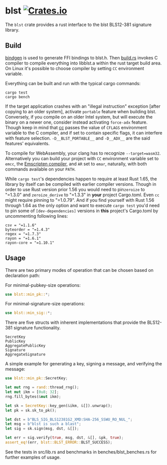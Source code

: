 # blst [![Crates.io](https://img.shields.io/crates/v/blst.svg)](https://crates.io/crates/blst)

The `blst` crate provides a rust interface to the blst BLS12-381 signature library.

## Build
[bindgen](https://github.com/rust-lang/rust-bindgen) is used to generate FFI bindings to blst.h. Then [build.rs](https://github.com/supranational/blst/blob/master/bindings/rust/build.rs) invokes C compiler to compile everything into libblst.a within the rust target build area. On Linux it's possible to choose compiler by setting `CC` environment variable.

Everything can be built and run with the typical cargo commands:

```
cargo test
cargo bench
```

If the target application crashes with an "illegal instruction" exception [after copying to an older system], activate `portable` feature when building blst. Conversely, if you compile on an older Intel system, but will execute the binary on a newer one, consider instead activating <nobr>`force-adx`</nobr> feature. Though keep in mind that [cc](https://crates.io/crates/cc) passes the value of `CFLAGS` environment variable to the C compiler, and if set to contain specific flags, it can interfere with feature selection. <nobr>`-D__BLST_PORTABLE__`</nobr> and <nobr>`-D__ADX__`</nobr> are the said features' equivalents.

To compile for WebAssembly, your clang has to recognize `--target=wasm32`. Alternatively you can build your project with `CC` environment variable set to `emcc`, the [Emscripten compiler](https://emscripten.org), and `AR` set to `emar`, naturally, with both commands available on your `PATH`.

While `cargo test`'s dependencies happen to require at least Rust 1.65, the library by itself can be compiled with earlier compiler versions. Though in order to use Rust version prior 1.56 you would need to pin`zeroize` to "=1.3.0" and `zeroize_derive` to "=1.3.3" in **your** project Cargo.toml. Even `cc` might require pinning to "=1.0.79". And if you find yourself with Rust 1.56 through 1.64 as the only option and want to execute `cargo test` you'd need to pin some of `[dev-dependencies]` versions in **this** project's Cargo.toml by uncommenting following lines:

```
csv = "=1.1.6"
byteorder = "=1.4.3"
regex = "=1.7.3"
rayon = "=1.6.1"
rayon-core = "=1.10.1"
```

## Usage
There are two primary modes of operation that can be chosen based on declaration path:

For minimal-pubkey-size operations:
```rust
use blst::min_pk::*;
```

For minimal-signature-size operations:
```rust
use blst::min_sig::*;
```

There are five structs with inherent implementations that provide the BLS12-381 signature functionality.
```
SecretKey
PublicKey
AggregatePublicKey
Signature
AggregateSignature
```

A simple example for generating a key, signing a message, and verifying the message:
```rust
use blst::min_pk::SecretKey;

let mut rng = rand::thread_rng();
let mut ikm = [0u8; 32];
rng.fill_bytes(&mut ikm);

let sk = SecretKey::key_gen(&ikm, &[]).unwrap();
let pk = sk.sk_to_pk();

let dst = b"BLS_SIG_BLS12381G2_XMD:SHA-256_SSWU_RO_NUL_";
let msg = b"blst is such a blast";
let sig = sk.sign(msg, dst, &[]);

let err = sig.verify(true, msg, dst, &[], &pk, true);
assert_eq!(err, blst::BLST_ERROR::BLST_SUCCESS);
```

See the tests in src/lib.rs and benchmarks in benches/blst_benches.rs for further examples of usage.
